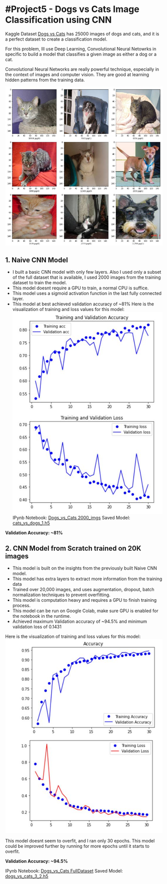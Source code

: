 # #Project5 - Dogs vs Cats Image Classification using CNN

Kaggle Dataset [Dogs vs Cats]() has 25000 images of dogs and cats, and it is a perfect dataset to create a classification model.

For this problem, Ill use Deep Learning, Convolutional Neural Netowrks in specific to build a model that classifies a given image as either a dog or a cat.

Convolutional Neural Networks are really powerful technique, especially in the context of images and computer vision. They are good at learning hidden patterns from the training data.

![Cats vs Dogs Classification output](images/output.JPG)

## 1. Naive CNN Model

- I built a basic CNN model with only few layers. Also I used only a subset of the full dataset that is available, I used 2000 images from the training dataset to train the model.
- This model doesnt require a GPU to train, a normal CPU is suffice.
- This model uses a sigmoid activation function in the last fully connected layer.
- This model at best achieved validation accuracy of ~81% 
Here is the visualization of training and loss values for this model:
![Visualization of Classifier](images/dogs_vs_cats_2k_viz.JPG)
IPynb Notebook: [Dogs_vs_Cats 2000_imgs](https://github.com/laxmena/100MLProjects/blob/master/Project5%20-%20Dogs%20vs%20Cats/Dogs_vs_Cats%202000_imgs.ipynb) 
Saved Model: [cats_vs_dogs_1.h5](https://github.com/laxmena/100MLProjects/blob/master/Project5%20-%20Dogs%20vs%20Cats/cats_vs_dogs_1.h5)

**Validation Accuracy: ~81%**

## 2. CNN Model from Scratch trained on 20K images
-  This model is built on the insights from the previously built Naive CNN model.
- This model has extra layers to extract more information from the training data
- Trained over 20,000 images, and uses augmentation, dropout, batch normalization techniques to prevent overfitting.
- This model is computation heavy and requires a GPU to finish training process.
- This model can be run on Google Colab, make sure GPU is enabled for the notebook in the runtime.
- Achieved maximum Validation accuracy of ~94.5% and minimum validation loss of 0.1431

Here is the visualization of training and loss values for this model:
![Visualization of Classifier](images/dogs_vs_cats_20k_viz.JPG)

This model doesnt seem to overfit, and I ran only 30 epochs. This model could be improved further by running for more epochs until it starts to overfit.

**Validation Accuracy: ~94.5%**

IPynb Notebook: [Dogs_vs_Cats FullDataset](https://github.com/laxmena/100MLProjects/blob/master/Project5%20-%20Dogs%20vs%20Cats/Dogs_vs_cats%20FullDataset.ipynb) 
Saved Model: [dogs_vs_cats_3_2.h5](https://github.com/laxmena/100MLProjects/blob/master/Project5%20-%20Dogs%20vs%20Cats/dog_vs_cat_3_2.h5)
